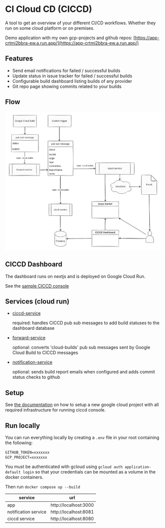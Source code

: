 # CI Cloud CD (CICCD)

A tool to get an overview of your different CI/CD workflows. Whether they run on some cloud platform or on premises.

Demo application with my own gcp-projects and github repos: [https://app-crtmi2bbra-ew.a.run.app/](https://app-crtmi2bbra-ew.a.run.app/)

## Features

- Send email notifications for failed / successful builds
- Update status in issue tracker for failed / successful builds
- Configurable build dashboard listing builds of any provider
- Git repo page showing commits related to your builds

## Flow

![ciccd-flow](chart.png)

## CICCD Dashboard

The dashboard runs on nextjs and is deployed on Google Cloud Run.

See the [sample CICCD console](https://ciccd-console.ew.r.appspot.com/)

## Services (cloud run)

- [ciccd-service](packages/ciccd-service/README.md)

  required: handles CICCD pub sub messages to add build statuses to the dashboard database

- [forward-service](packages/forward-service/README.md)
  
  optional: converts 'cloud-builds' pub sub messages sent by Google Cloud Build to CICCD messages

- [notification-service](packages/notification-service/README.md)

  optional: sends build report emails when configured and adds commit status checks to github


## Setup

See [the documentation](./docs/iac-terraform.md) on how to setup a new google cloud project with all required infrastructure for running ciccd console.

## Run locally

You can run everything locally by creating a `.env` file in your root containing the following:

```env
GITHUB_TOKEN=xxxxxxx
GCP_PROJECT=xxxxxxx
```

You must be authenticated with gcloud using `gcloud auth application-default login` so
that your credentials can be mounted as a volume in the docker containers.

Then run `docker compose up --build`

| service | url           |
| ----------| -----          |
| app | http://localhost:3000 |
| notification service | http://localhost:8081 |
| ciccd service | http://localhost:8080 |